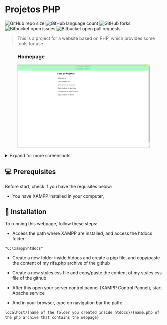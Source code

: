 # Projetos PHP

![GitHub repo size](https://img.shields.io/github/repo-size/KauaValim/ProjetosPHP?style=for-the-badge)
![GitHub language count](https://img.shields.io/github/languages/count/KauaValim/ProjetosPHP?style=for-the-badge)
![GitHub forks](https://img.shields.io/github/forks/KauaValim/ProjetosPHP?style=for-the-badge)
![Bitbucket open issues](https://img.shields.io/bitbucket/issues/KauaValim/ProjetosPHP?style=for-the-badge)
![Bitbucket open pull requests](https://img.shields.io/bitbucket/pr-raw/KauaValim/ProjetosPHP?style=for-the-badge)


> This is a project for a website based on PHP, which provides some tools for use

<figure>
    <h3>Homepage</h3>
    <img name="homepage" src="./static/Captura de tela homepage.png" alt="Screenshot Homepage height=50px width=50px">
</figure>

<details>
    <summary>Expand for more screenshots</summary>

<figure>
    <h3>Raffle Generator</h3>
    <img src="./static/Captura de tela rifa.png" alt="Screenshot Raffle Generator">
</figure>

<figure>
    <h3>IMC Calculator</h3>
    <img src="./static/Captura de tela calculadoraIMC.png" alt="Screenshot IMC Calculator">
</figure>

<figure>
    <h3>Currency Converter</h3>
    <img src="./static/Captura de tela conversorMonetario.png" alt="Screenshot Currency Converter">
</figure>

<figure>
    <h3>Tip Calculator</h3>
    <img src="./static/Captura de tela calculadoraGorjetas.png" alt="Screenshot Tip Calculator">
</figure>

<figure>
    <h3>Temperature Converter</h3>
    <img src="./static/Captura de tela conversorTemperatura.png" alt="Screenshot Temperature 
    Converter">
</figure>

<figure>
    <h3>Area Calculator</h3>
    <img src="./static/Captura de tela calculadoraDeArea.png" alt="Screenshot Area Calculator">
</figure>

</details>


## 💻 Prerequisites

Before start, check if you have the requisites below:

- You have XAMPP installed in your computer,

## 🚀 Installation

To running this webpage, follow these steps:

- Access the path where XAMPP are installed, and access the htdocs folder:

```
"C:\xampp\htdocs"
```

- Create a new folder inside htdocs and create a php file, and copy/paste the content of my rifa.php archive of the github

- Create a new styles.css file and copy/paste the content of my styles.css file of the github

- After this open your server control pannel (XAMPP Control Pannel), start Apache service

- And in your browser, type on navigation bar the path:

```
localhost/{name of the folder you created inside htdocs}/{name.php of the php archive that contains the webpage}
```
